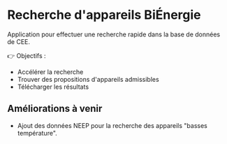 # Recherche d'appareils BiÉnergie

Application pour effectuer une recherche rapide dans la base de données de CEE.

:point_right: Objectifs :

- Accélérer la recherche
- Trouver des propositions d'appareils admissibles
- Télécharger les résultats

## Améliorations à venir

- Ajout des données NEEP pour la recherche des appareils "basses température".
